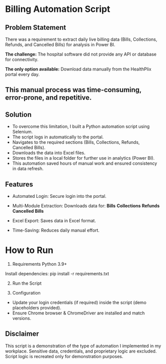 # Billing Automation Script

## Problem Statement
There was a requirement to extract daily live billing data (Bills, Collections, Refunds, and Cancelled Bills) for analysis in Power BI.

**The challenge:** The hospital software did not provide any API or database for connectivity.

**The only option available:** Download data manually from the HealthPlix portal every day.

This manual process was time-consuming, error-prone, and repetitive.
---
## Solution

- To overcome this limitation, I built a Python automation script using Selenium.
- The script logs in automatically to the portal.
- Navigates to the required sections (Bills, Collections, Refunds, Cancelled Bills).
- Downloads the data into Excel files.
- Stores the files in a local folder for further use in analytics (Power BI).
- This automation saved hours of manual work and ensured consistency in data refresh.

## Features

- Automated Login: Secure login into the portal.

- Multi-Module Extraction: Downloads data for:
**Bills** 
**Collections**
**Refunds**
**Cancelled Bills**

- Excel Export: Saves data in Excel format.

- Time-Saving: Reduces daily manual effort.

# How to Run
1. Requirements
Python 3.9+

Install dependencies:
pip install -r requirements.txt

2. Run the Script

3. Configuration
- Update your login credentials (if required) inside the script (demo placeholders provided).
- Ensure Chrome browser & ChromeDriver are installed and match versions.

## Disclaimer

This script is a demonstration of the type of automation I implemented in my workplace.
Sensitive data, credentials, and proprietary logic are excluded.
Script logic is recreated only for demonstration purposes.